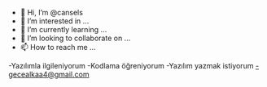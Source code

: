 - 👋 Hi, I’m @cansels
- 👀 I’m interested in ...
- 🌱 I’m currently learning ...
- 💞️ I’m looking to collaborate on ...
- 📫 How to reach me ...

<!---
cansels/cansels is a ✨ special ✨ repository because its `README.md` (this file) appears on your GitHub profile.
You can click the Preview link to take a look at your changes.
--->
-Yazılımla ilgileniyorum
-Kodlama öğreniyorum
-Yazılım yazmak istiyorum
-gecealkaa4@gmail.com
